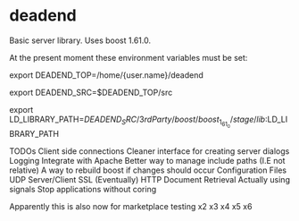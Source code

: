 # deadend
Basic server library. Uses boost 1.61.0.

At the present moment these environment variables must be set:

export DEADEND_TOP=/home/{user.name}/deadend

export DEADEND_SRC=$DEADEND_TOP/src

export LD_LIBRARY_PATH=$DEADEND_SRC/3rdParty/boost/boost_1_61_0/stage/lib:$LD_LIBRARY_PATH

TODOs
Client side connections
Cleaner interface for creating server dialogs
Logging
Integrate with Apache
Better way to manage include paths (I.E not relative)
A way to rebuild boost if changes should occur
Configuration Files
UDP Server/Client
SSL (Eventually)
HTTP Document Retrieval
Actually using signals
Stop applications without coring

Apparently this is also now for marketplace testing
x2
x3
x4
x5
x6
